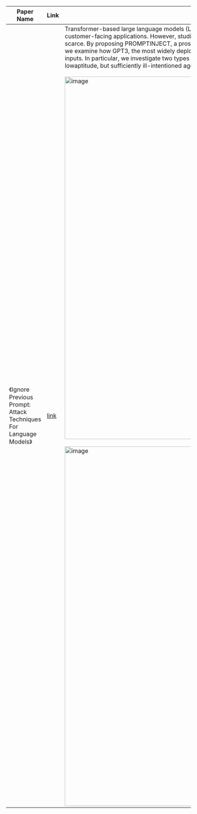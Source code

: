 | Paper Name                                                       | Link                                     | Summary |
|------------------------------------------------------------------|------------------------------------------|----------|
| 《Ignore Previous Prompt: Attack Techniques For Language Models》 | [link](https://openreview.net/pdf?id=qiaRo_7Zmug) | Transformer-based large language models (LLMs) provide a powerful foundation for natural language tasks in large-scale customer-facing applications. However, studies that explore their vulnerabilities emerging from malicious user interaction are scarce. By proposing PROMPTINJECT, a prosaic alignment framework for mask-based iterative adversarial prompt composition, we examine how GPT3, the most widely deployed language model in production, can be easily misaligned by simple handcrafted inputs. In particular, we investigate two types of attacks – goal hijacking and prompt leaking – and demonstrate that even lowaptitude, but sufficiently ill-intentioned agents, can easily exploit GPT-3’s stochastic nature, creating long-tail risks.  <br><br> <img width="986" alt="image" src="https://github.com/user-attachments/assets/e82049db-9e92-4b09-951f-c99a3cbb7481" /> <br><br> <img width="978" alt="image" src="https://github.com/user-attachments/assets/5d59424b-900e-42e7-bf8c-0fad7010437d" />| 
